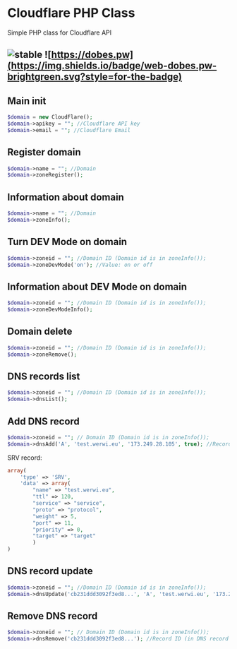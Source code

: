 # Cloudflare PHP Class

Simple PHP class for Cloudflare API
 
![stable](https://img.shields.io/badge/status-stable-brightgreen.svg?style=for-the-badge)
![https://dobes.pw](https://img.shields.io/badge/web-dobes.pw-brightgreen.svg?style=for-the-badge) 
--- 
## Main init
```php
$domain = new CloudFlare();
$domain->apikey = ""; //Cloudflare API key
$domain->email = ""; //Cloudflare Email
```

## Register domain
```php
$domain->name = ""; //Domain
$domain->zoneRegister();
```

## Information about domain
```php
$domain->name = ""; //Domain
$domain->zoneInfo();
```

## Turn DEV Mode on domain
```php
$domain->zoneid = ""; //Domain ID (Domain id is in zoneInfo());
$domain->zoneDevMode('on'); //Value: on or off 
```

## Information about DEV Mode on domain
```php
$domain->zoneid = ""; //Domain ID (Domain id is in zoneInfo());
$domain->zoneDevModeInfo();
```

## Domain delete
```php
$domain->zoneid = ""; //Domain ID (Domain id is in zoneInfo());
$domain->zoneRemove();
```

## DNS records list
```php
$domain->zoneid = ""; //Domain ID (Domain id is in zoneInfo());
$domain->dnsList();
```

## Add DNS record
```php
$domain->zoneid = ""; // Domain ID (Domain id is in zoneInfo());
$domain->dnsAdd('A', 'test.werwi.eu', '173.249.28.105', true); //Record type, domain, content, proxied on CloudFlare
```
SRV record:
```php
array(
	'type' => 'SRV',
	'data' => array(
		"name" => "test.werwi.eu",
		"ttl" => 120,
		"service" => "service",
		"proto" => "protocol",
		"weight" => 5,
		"port" => 11,
		"priority" => 0,
		"target" => "target"
		)
)
```


## DNS record update
```php
$domain->zoneid = ""; //Domain ID (Domain id is in zoneInfo());
$domain->dnsUpdate('cb231ddd3092f3ed8...', 'A', 'test.werwi.eu', '173.249.28.105', true); //Record ID (in DNS record list), record type, content, proxied on CloudFlare
```

## Remove DNS record
```php
$domain->zoneid = ""; // Domain ID (Domain id is in zoneInfo());
$domain->dnsRemove('cb231ddd3092f3ed8...'); //Record ID (in DNS record list)
```
